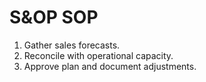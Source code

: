 # S&OP SOP

1. Gather sales forecasts.
2. Reconcile with operational capacity.
3. Approve plan and document adjustments.
